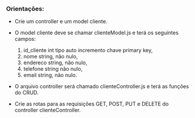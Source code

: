 ### Orientações:

- Crie um controller e um model cliente.

- O model cliente deve se chamar clienteModel.js e terá os seguintes campos:
    1. id_cliente int tipo auto incremento chave primary key,
    2. nome string, não nulo,
    3. endereco string, não nulo,
    4. telefone string não nulo,
    5. email string, não nulo.
    
- O arquivo controller será chamado clienteController.js e terá as funções do CRUD.
- Crie as rotas para as requisições GET, POST, PUT e DELETE do controller clienteController.
